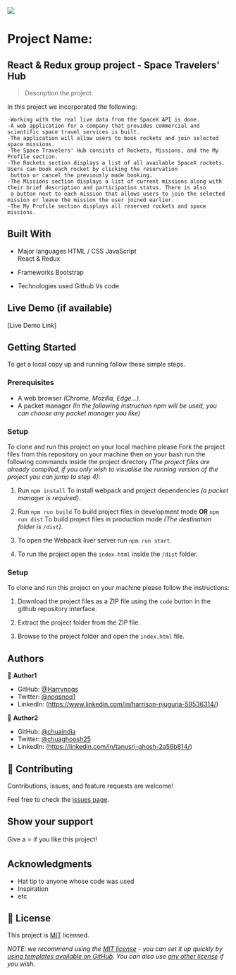 ![](https://img.shields.io/badge/Microverse-blueviolet)

# Project Name: 

## React & Redux group project - Space Travelers' Hub

> Description the project.


In this project we incorporated the following:

    -Working with the real live data from the SpaceX API is done.
    -A web application for a company that provides commercial and scientific space travel services is built.
    -The application will allow users to book rockets and join selected space missions.
    -The Space Travelers' Hub consists of Rockets, Missions, and the My Profile section.
    -The Rockets section displays a list of all available SpaceX rockets. Users can book each rocket by clicking the reservation
     button or cancel the previously made booking.
    -The Missions section displays a list of current missions along with their brief description and participation status. There is also
     a button next to each mission that allows users to join the selected mission or leave the mission the user joined earlier.
    -The My Profile section displays all reserved rockets and space missions.



## Built With

- Major languages
    HTML / CSS
    JavaScript   
    React & Redux

 
- Frameworks
     Bootstrap

- Technologies used
    Github
    Vs code

## Live Demo (if available)

[Live Demo Link]


## Getting Started

To get a local copy up and running follow these simple steps.

### Prerequisites

  - A web browser _(Chrome, Mozilla, Edge...)_.
  - A packet manager _(In the following instruction npm will be used, you can choose any packet manager you like)_

### Setup

  To clone and run this project on your local machine please Fork the project files from this repository on your machine then on your bash run the following commands inside the project directory _(The project files are already compiled, if you only wish to visualise the running version of the project you can jump to step 4)_: 

1. Run `npm install` To install webpack and project dependencies _(a packet manager is required)_.

2. Run `npm run build` To build project files in development mode **OR** `npm run dist` To build project files in production mode _(The destination folder is `/dist`)_.

3. To open the Webpack liver server run `npm run start`.
   
4. To run the project open the `index.html` inside the `/dist` folder.

### Setup

  To clone and run this project on your machine please follow the instructions: 

1. Download the project files as a ZIP file using the `code` button in the github repository interface.

2. Extract the project folder from the ZIP file.

3. Browse to the project folder and open the `index.html` file.




## Authors

👤 **Author1**

- GitHub: [@Harrynoqs](https://github.com/githubhandle)
- Twitter: [@noqsnoq1](https://twitter.com/twitterhandle)
- LinkedIn: (https://www.linkedin.com/in/harrison-njuguna-59536314/)

👤 **Author2**

- GitHub: [@chuaindia](https://github.com/githubhandle)
- Twitter: [@chuaghoosh25](https://twitter.com/twitterhandle)
- LinkedIn: (https://linkedin.com/in/tanusri-ghosh-2a56b814/)



## 🤝 Contributing

Contributions, issues, and feature requests are welcome!

Feel free to check the [issues page](../../issues/).

## Show your support

Give a ⭐️ if you like this project!

## Acknowledgments

- Hat tip to anyone whose code was used
- Inspiration
- etc

## 📝 License

This project is [MIT](./LICENSE) licensed.

_NOTE: we recommend using the [MIT license](https://choosealicense.com/licenses/mit/) - you can set it up quickly by [using templates available on GitHub](https://docs.github.com/en/communities/setting-up-your-project-for-healthy-contributions/adding-a-license-to-a-repository). You can also use [any other license](https://choosealicense.com/licenses/) if you wish._
